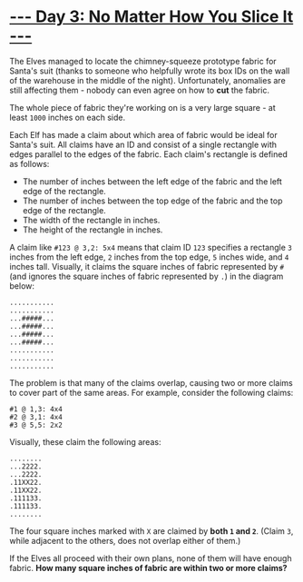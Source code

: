 # [--- Day 3: No Matter How You Slice It ---](https://adventofcode.com/2018/day/3)
The Elves managed to locate the chimney-squeeze prototype fabric for 
Santa's suit (thanks to someone who helpfully wrote its box IDs on the wall 
of the warehouse in the middle of the night). Unfortunately, anomalies are 
still affecting them - nobody can even agree on how to **cut** the fabric.

The whole piece of fabric they're working on is a very large square - at 
least `1000` inches on each side.

Each Elf has made a claim about which area of fabric would be ideal for 
Santa's suit. All claims have an ID and consist of a single rectangle with 
edges parallel to the edges of the fabric. Each claim's rectangle is 
defined as follows:

- The number of inches between the left edge of the fabric and the left edge of the rectangle.
- The number of inches between the top edge of the fabric and the top edge of the rectangle.
- The width of the rectangle in inches.
- The height of the rectangle in inches.

A claim like `#123 @ 3,2: 5x4` means that claim ID `123` specifies a rectangle 
`3` inches from the left edge, `2` inches from the top edge, `5` inches wide, and 
`4` inches tall. Visually, it claims the square inches of fabric represented 
by `#` (and ignores the square inches of fabric represented by `.`) in the 
diagram below:

```
...........
...........
...#####...
...#####...
...#####...
...#####...
...........
...........
...........
```

The problem is that many of the claims overlap, causing two or more claims 
to cover part of the same areas. For example, consider the following 
claims:

```
#1 @ 1,3: 4x4
#2 @ 3,1: 4x4
#3 @ 5,5: 2x2
```

Visually, these claim the following areas:

```
........
...2222.
...2222.
.11XX22.
.11XX22.
.111133.
.111133.
........
```

The four square inches marked with `X` are claimed by **both `1` and `2`**. (Claim `3`, 
while adjacent to the others, does not overlap either of them.)

If the Elves all proceed with their own plans, none of them will have 
enough fabric. **How many square inches of fabric are within two or more claims?**
